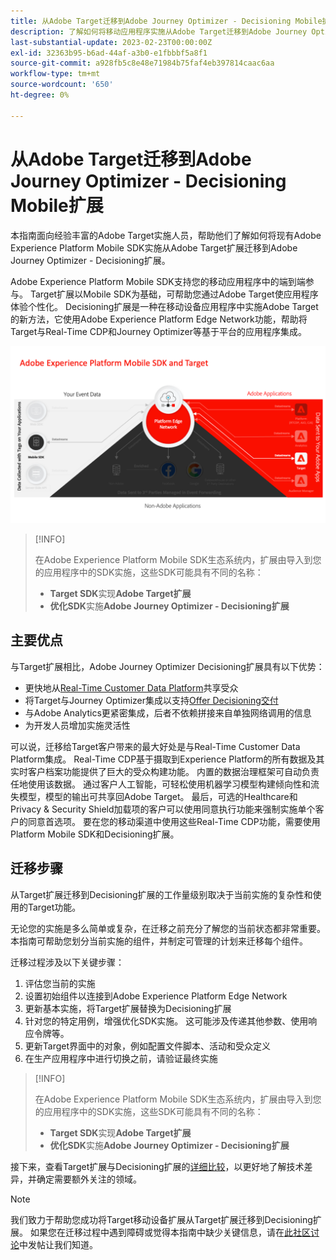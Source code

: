 ```yaml
---
title: 从Adobe Target迁移到Adobe Journey Optimizer - Decisioning Mobile扩展
description: 了解如何将移动应用程序实施从Adobe Target迁移到Adobe Journey Optimizer - Decisioning扩展
last-substantial-update: 2023-02-23T00:00:00Z
exl-id: 32363b95-b6ad-44af-a3b0-e1fbbbf5a8f1
source-git-commit: a928fb5c8e48e71984b75faf4eb397814caac6aa
workflow-type: tm+mt
source-wordcount: '650'
ht-degree: 0%

---
```


# 从Adobe Target迁移到Adobe Journey Optimizer - Decisioning Mobile扩展

本指南面向经验丰富的Adobe Target实施人员，帮助他们了解如何将现有Adobe Experience Platform Mobile SDK实施从Adobe Target扩展迁移到Adobe Journey Optimizer - Decisioning扩展。

Adobe Experience Platform Mobile SDK支持您的移动应用程序中的端到端参与。 Target扩展以Mobile SDK为基础，可帮助您通过Adobe Target使应用程序体验个性化。 Decisioning扩展是一种在移动设备应用程序中实施Adobe Target的新方法，它使用Adobe Experience Platform Edge Network功能，帮助将Target与Real-Time CDP和Journey Optimizer等基于平台的应用程序集成。

![显示通过带有Decisioning扩展的Edge Network连接到Target的移动SDK的图表](assets/datacollection.png)

>[!INFO]
>
>在Adobe Experience Platform Mobile SDK生态系统内，扩展由导入到您的应用程序中的SDK实施，这些SDK可能具有不同的名称：
>
> * **Target SDK**&#x200B;实现&#x200B;**Adobe Target扩展**
> * **优化SDK**&#x200B;实施&#x200B;**Adobe Journey Optimizer - Decisioning扩展**


## 主要优点

与Target扩展相比，Adobe Journey Optimizer Decisioning扩展具有以下优势：

* 更快地从[Real-Time Customer Data Platform](https://experienceleague.adobe.com/docs/platform-learn/tutorials/experience-cloud/next-hit-personalization.html?lang=zh-Hans)共享受众
* 将Target与Journey Optimizer集成以支持[Offer Decisioning交付](https://experienceleague.adobe.com/docs/target/using/integrate/ajo/offer-decision.html)
* 与Adobe Analytics更紧密集成，后者不依赖拼接来自单独网络调用的信息
* 为开发人员增加实施灵活性

可以说，迁移给Target客户带来的最大好处是与Real-Time Customer Data Platform集成。 Real-Time CDP基于摄取到Experience Platform的所有数据及其实时客户档案功能提供了巨大的受众构建功能。 内置的数据治理框架可自动负责任地使用该数据。 通过客户人工智能，可轻松使用机器学习模型构建倾向性和流失模型，模型的输出可共享回Adobe Target。 最后，可选的Healthcare和Privacy &amp; Security Shield加载项的客户可以使用同意执行功能来强制实施单个客户的同意首选项。 要在您的移动渠道中使用这些Real-Time CDP功能，需要使用Platform Mobile SDK和Decisioning扩展。

## 迁移步骤

从Target扩展迁移到Decisioning扩展的工作量级别取决于当前实施的复杂性和使用的Target功能。

无论您的实施是多么简单或复杂，在迁移之前充分了解您的当前状态都非常重要。 本指南可帮助您划分当前实施的组件，并制定可管理的计划来迁移每个组件。

迁移过程涉及以下关键步骤：

1. 评估您当前的实施
1. 设置初始组件以连接到Adobe Experience Platform Edge Network
1. 更新基本实施，将Target扩展替换为Decisioning扩展
1. 针对您的特定用例，增强优化SDK实施。 这可能涉及传递其他参数、使用响应令牌等。
1. 更新Target界面中的对象，例如配置文件脚本、活动和受众定义
1. 在生产应用程序中进行切换之前，请验证最终实施

>[!INFO]
>
>在Adobe Experience Platform Mobile SDK生态系统内，扩展由导入到您的应用程序中的SDK实施，这些SDK可能具有不同的名称：
>
> * **Target SDK**&#x200B;实现&#x200B;**Adobe Target扩展**
> * **优化SDK**&#x200B;实施&#x200B;**Adobe Journey Optimizer - Decisioning扩展**

接下来，查看Target扩展与Decisioning扩展的[详细比较](detailed-comparison.md)，以更好地了解技术差异，并确定需要额外关注的领域。

>[!NOTE]
>
>我们致力于帮助您成功将Target移动设备扩展从Target扩展迁移到Decisioning扩展。 如果您在迁移过程中遇到障碍或觉得本指南中缺少关键信息，请在[此社区讨论](https://experienceleaguecommunities.adobe.com/t5/adobe-experience-platform-data/tutorial-discussion-migrate-target-from-at-js-to-web-sdk/m-p/575587#M463)中发帖让我们知道。
